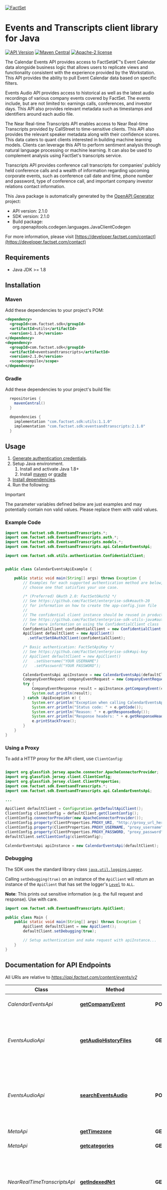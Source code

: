 [![FactSet](https://raw.githubusercontent.com/factset/enterprise-sdk/main/docs/images/factset-logo.svg)](https://www.factset.com)

# Events and Transcripts client library for Java

[![API Version](https://img.shields.io/badge/api-v2.1.0-blue)](https://developer.factset.com/api-catalog/documents-distributor-callstreet-events)
[![Maven Central](https://img.shields.io/maven-central/v/com.factset.sdk/eventsandtranscripts/2.1.0)](https://central.sonatype.com/artifact/com.factset.sdk/eventsandtranscripts/2.1.0)
[![Apache-2 license](https://img.shields.io/badge/license-Apache2-brightgreen.svg)](https://www.apache.org/licenses/LICENSE-2.0)

<p>The Calendar Events API provides access to FactSetâ€™s Event Calendar data alongside business logic that allows users to replicate views and functionality consistent with the experience provided by the Workstation. This API provides the ability to pull Event Calendar data based on specific filters.</p>
<p>Events Audio API provides access to historical as well as the latest audio recordings of various company events covered by FactSet. The events include, but are not limited to: earnings calls, conferences, and investor days. This API also provides relevant metadata such as timestamps and identifiers around each audio file.</p>
<p>The  Near Real-time Transcripts API enables access to Near Real-time Transcripts provided by CallStreet to time-sensitive clients. This API also provides the relevant speaker metadata along with their confidence scores. This data caters to quant clients interested in building machine learning models. Clients can leverage this API to perform sentiment analysis through natural language processing or machine learning. It can also be used to complement analysis using FactSet's transcripts service.</p>
<p>Transcripts API provides conference call transcripts for companies' publicly held conference calls and a wealth of information regarding upcoming corporate events, such as conference call date and time, phone number and password, type of conference call, and important company investor relations contact information.</p>


This Java package is automatically generated by the [OpenAPI Generator](https://openapi-generator.tech) project:

- API version: 2.1.0
- SDK version: 2.1.0
- Build package: org.openapitools.codegen.languages.JavaClientCodegen

For more information, please visit [https://developer.factset.com/contact](https://developer.factset.com/contact)

## Requirements

* Java JDK >= 1.8

## Installation

### Maven

Add these dependencies to your project's POM:

```xml
<dependency>
  <groupId>com.factset.sdk</groupId>
  <artifactId>utils</artifactId>
  <version>1.1.0</version>
</dependency>
<dependency>
  <groupId>com.factset.sdk</groupId>
  <artifactId>eventsandtranscripts</artifactId>
  <version>2.1.0</version>
  <scope>compile</scope>
</dependency>
```

### Gradle

Add these dependencies to your project's build file:

```groovy
  repositories {
    mavenCentral()
  }

  dependencies {
    implementation "com.factset.sdk:utils:1.1.0"
    implementation "com.factset.sdk:eventsandtranscripts:2.1.0"
  }
```

## Usage

1. [Generate authentication credentials](../../../../README.md#authentication).
2. Setup Java environment.
   1. Install and activate Java 1.8+
   2. Install [maven](https://maven.apache.org/install.html) or [gradle](https://gradle.org/install/)
3. [Install dependencies](#installation).
4. Run the following:

> [!IMPORTANT]
> The parameter variables defined below are just examples and may potentially contain non valid values. Please replace them with valid values.

### Example Code

```java
import com.factset.sdk.EventsandTranscripts.*;
import com.factset.sdk.EventsandTranscripts.auth.*;
import com.factset.sdk.EventsandTranscripts.models.*;
import com.factset.sdk.EventsandTranscripts.api.CalendarEventsApi;

import com.factset.sdk.utils.authentication.ConfidentialClient;


public class CalendarEventsApiExample {

    public static void main(String[] args) throws Exception {
        // Examples for each supported authentication method are below,
        // choose one that satisfies your use case.

        /* (Preferred) OAuth 2.0: FactSetOAuth2 */
        // See https://github.com/FactSet/enterprise-sdk#oauth-20
        // for information on how to create the app-config.json file
        //
        // The confidential client instance should be reused in production environments.
        // See https://github.com/FactSet/enterprise-sdk-utils-java#authentication
        // for more information on using the ConfidentialClient class
        ConfidentialClient confidentialClient = new ConfidentialClient("./path/to/config.json");
        ApiClient defaultClient = new ApiClient()
          .setFactSetOAuth2Client(confidentialClient);

        /* Basic authentication: FactSetApiKey */
        // See https://github.com/FactSet/enterprise-sdk#api-key
        // ApiClient defaultClient = new ApiClient()
        //   .setUsername("YOUR USERNAME")
        //   .setPassword("YOUR PASSWORD");

        CalendarEventsApi apiInstance = new CalendarEventsApi(defaultClient);
        CompanyEventRequest companyEventRequest = new CompanyEventRequest(); // CompanyEventRequest | Company Events request body
        try {
            CompanyEventResponse result = apiInstance.getCompanyEvent(companyEventRequest);
            System.out.println(result);
        } catch (ApiException e) {
            System.err.println("Exception when calling CalendarEventsApi#getCompanyEvent");
            System.err.println("Status code: " + e.getCode());
            System.err.println("Reason: " + e.getResponseBody());
            System.err.println("Response headers: " + e.getResponseHeaders());
            e.printStackTrace();
        }
    }
}

```

### Using a Proxy

To add a HTTP proxy for the API client, use `ClientConfig`:
```java

import org.glassfish.jersey.apache.connector.ApacheConnectorProvider;
import org.glassfish.jersey.client.ClientConfig;
import org.glassfish.jersey.client.ClientProperties;
import com.factset.sdk.EventsandTranscripts.*;
import com.factset.sdk.EventsandTranscripts.api.CalendarEventsApi;

...

ApiClient defaultClient = Configuration.getDefaultApiClient();
ClientConfig clientConfig = defaultClient.getClientConfig();
clientConfig.connectorProvider(new ApacheConnectorProvider());
clientConfig.property(ClientProperties.PROXY_URI, "http://proxy_url_here");
clientConfig.property(ClientProperties.PROXY_USERNAME, "proxy_username");
clientConfig.property(ClientProperties.PROXY_PASSWORD, "proxy_password");
defaultClient.setClientConfig(clientConfig);

CalendarEventsApi apiInstance = new CalendarEventsApi(defaultClient);

```

### Debugging
The SDK uses the standard library class [`java.util.logging.Logger`](https://docs.oracle.com/javase/7/docs/api/java/util/logging/Logger.html).

Calling `setDebugging(true)` on an instance of the `ApiClient` will return an instance of the `ApiClient` that has set the logger's [`Level`](https://docs.oracle.com/javase/7/docs/api/java/util/logging/Level.html) to `ALL`.

**Note**: This prints out sensitive information (e.g. the full request and response). Use with care.

```java
import com.factset.sdk.EventsandTranscripts.ApiClient;

public class Main {
    public static void main(String[] args) throws Exception {
        ApiClient defaultClient = new ApiClient();
        defaultClient.setDebugging(true);

        // Setup authentication and make request with apiInstance...
    }
}
```

## Documentation for API Endpoints

All URIs are relative to *https://api.factset.com/content/events/v2*

Class | Method | HTTP request | Description
------------ | ------------- | ------------- | -------------
*CalendarEventsApi* | [**getCompanyEvent**](docs/CalendarEventsApi.md#getCompanyEvent) | **POST** /calendar/events | Retrieve Company Event data
*EventsAudioApi* | [**getAudioHistoryFiles**](docs/EventsAudioApi.md#getAudioHistoryFiles) | **GET** /audio/history | Retrieve historical audio recordings and related metadata within FactSet coverage.
*EventsAudioApi* | [**searchEventsAudio**](docs/EventsAudioApi.md#searchEventsAudio) | **POST** /audio | Retrieve latest audio recordings and related metadata based on different search criteria.
*MetaApi* | [**getTimezone**](docs/MetaApi.md#getTimezone) | **GET** /meta/time-zones | Returns the time zones.
*MetaApi* | [**getcategories**](docs/MetaApi.md#getcategories) | **GET** /meta/categories | Returns the categories.
*NearRealTimeTranscriptsApi* | [**getIndexedNrt**](docs/NearRealTimeTranscriptsApi.md#getIndexedNrt) | **GET** /nrt/indexed | Returns the  indexed transcript data  in small increments throughout the duration of an active call.
*NearRealTimeTranscriptsApi* | [**getSpeakerIds**](docs/NearRealTimeTranscriptsApi.md#getSpeakerIds) | **GET** /nrt/speaker-ids | Returns the latest speakerIds with the confidence scores generated for an active call.
*NearRealTimeTranscriptsApi* | [**searchNrtCalls**](docs/NearRealTimeTranscriptsApi.md#searchNrtCalls) | **POST** /nrt/calls | Returns the active calls happening at the moment based on ticker/entity or specific IDs.
*TranscriptsApi* | [**getTranscriptsIntelligence**](docs/TranscriptsApi.md#getTranscriptsIntelligence) | **GET** /transcripts/intelligence | Returns the StreetAccount Transcript Intelligence documents and related metadata within FactSet coverage based on specific date range and various parameters.
*TranscriptsApi* | [**getTranscriptsInvestorSlides**](docs/TranscriptsApi.md#getTranscriptsInvestorSlides) | **GET** /transcripts/investor-slides | Returns the investor slides in PDF format and related metadata within FactSet coverage based on specific date range and various parameters.
*TranscriptsApi* | [**getTranscriptsinXML**](docs/TranscriptsApi.md#getTranscriptsinXML) | **GET** /transcripts/response-type | Returns the requested response type of transcript
*TranscriptsApi* | [**searchTranscripts**](docs/TranscriptsApi.md#searchTranscripts) | **POST** /transcripts | Returns transcript documents and related metadata based on different search criteria.


## Documentation for Models

 - [AudioByDateRequest](docs/AudioByDateRequest.md)
 - [AudioByFileNameRequest](docs/AudioByFileNameRequest.md)
 - [AudioByIdsRequest](docs/AudioByIdsRequest.md)
 - [AudioByUploadTimeRequest](docs/AudioByUploadTimeRequest.md)
 - [AudioRequest](docs/AudioRequest.md)
 - [AudioRequestData](docs/AudioRequestData.md)
 - [AudioRequestMeta](docs/AudioRequestMeta.md)
 - [AudioRequestMetaPagination](docs/AudioRequestMetaPagination.md)
 - [AudioResponse](docs/AudioResponse.md)
 - [Body](docs/Body.md)
 - [BodyNrt](docs/BodyNrt.md)
 - [CategoriesResponse](docs/CategoriesResponse.md)
 - [CategoriesResponseData](docs/CategoriesResponseData.md)
 - [CompanyEventRequest](docs/CompanyEventRequest.md)
 - [CompanyEventRequestData](docs/CompanyEventRequestData.md)
 - [CompanyEventRequestDataDateTime](docs/CompanyEventRequestDataDateTime.md)
 - [CompanyEventRequestDataUniverse](docs/CompanyEventRequestDataUniverse.md)
 - [CompanyEventResponse](docs/CompanyEventResponse.md)
 - [CompanyEventResponseData](docs/CompanyEventResponseData.md)
 - [Document](docs/Document.md)
 - [DocumentOne](docs/DocumentOne.md)
 - [DocumentResult](docs/DocumentResult.md)
 - [Error](docs/Error.md)
 - [ErrorObject](docs/ErrorObject.md)
 - [EventsAudioDailyResponseData](docs/EventsAudioDailyResponseData.md)
 - [EventsAudioHistoryResponse](docs/EventsAudioHistoryResponse.md)
 - [EventsAudioHistoryResponseData](docs/EventsAudioHistoryResponseData.md)
 - [IndexedNrtResponse](docs/IndexedNrtResponse.md)
 - [IndexedNrtResponseData](docs/IndexedNrtResponseData.md)
 - [InvalidIdErrorData](docs/InvalidIdErrorData.md)
 - [InvestorSlidesResponse](docs/InvestorSlidesResponse.md)
 - [InvestorSlidesResponseData](docs/InvestorSlidesResponseData.md)
 - [Meta](docs/Meta.md)
 - [MetaData](docs/MetaData.md)
 - [MetaDataPagination](docs/MetaDataPagination.md)
 - [MetaNrt](docs/MetaNrt.md)
 - [NRT](docs/NRT.md)
 - [NrtCallsRequest](docs/NrtCallsRequest.md)
 - [NrtCallsRequestByIds](docs/NrtCallsRequestByIds.md)
 - [NrtCallsRequestByTicker](docs/NrtCallsRequestByTicker.md)
 - [NrtCallsRequestData](docs/NrtCallsRequestData.md)
 - [NrtCallsRequestMeta](docs/NrtCallsRequestMeta.md)
 - [NrtCallsResponse](docs/NrtCallsResponse.md)
 - [NrtCallsResponseData](docs/NrtCallsResponseData.md)
 - [NrtSpeakerIdsResponse](docs/NrtSpeakerIdsResponse.md)
 - [NrtSpeakerIdsResponseData](docs/NrtSpeakerIdsResponseData.md)
 - [Participant](docs/Participant.md)
 - [ParticipantNrt](docs/ParticipantNrt.md)
 - [Plist](docs/Plist.md)
 - [RawOrCorrected](docs/RawOrCorrected.md)
 - [ResponseType](docs/ResponseType.md)
 - [ResponseTypeData](docs/ResponseTypeData.md)
 - [Section](docs/Section.md)
 - [SectionNrt](docs/SectionNrt.md)
 - [Speaker](docs/Speaker.md)
 - [SpeakerNrt](docs/SpeakerNrt.md)
 - [TimeZonesResponse](docs/TimeZonesResponse.md)
 - [TimeZonesResponseData](docs/TimeZonesResponseData.md)
 - [TranscriptsByDateRequest](docs/TranscriptsByDateRequest.md)
 - [TranscriptsByEventsRequest](docs/TranscriptsByEventsRequest.md)
 - [TranscriptsByIdsRequest](docs/TranscriptsByIdsRequest.md)
 - [TranscriptsByIdsResponse](docs/TranscriptsByIdsResponse.md)
 - [TranscriptsBySearchRequest](docs/TranscriptsBySearchRequest.md)
 - [TranscriptsByTimesRequest](docs/TranscriptsByTimesRequest.md)
 - [TranscriptsCollection](docs/TranscriptsCollection.md)
 - [TranscriptsIntelligenceResponse](docs/TranscriptsIntelligenceResponse.md)
 - [TranscriptsIntelligenceResponseData](docs/TranscriptsIntelligenceResponseData.md)
 - [TranscriptsRequest](docs/TranscriptsRequest.md)
 - [TranscriptsRequestData](docs/TranscriptsRequestData.md)
 - [TranscriptsRequestMeta](docs/TranscriptsRequestMeta.md)
 - [TranscriptsRequestMetaPagination](docs/TranscriptsRequestMetaPagination.md)
 - [TranscriptsResponse](docs/TranscriptsResponse.md)
 - [TranscriptsResponseData](docs/TranscriptsResponseData.md)


## Documentation for Authorization

Authentication schemes defined for the API:
### FactSetApiKey


- **Type**: HTTP basic authentication

### FactSetOAuth2


- **Type**: OAuth
- **Flow**: application
- **Authorization URL**: 
- **Scopes**: N/A


## Recommendation

It's recommended to create an instance of `ApiClient` per thread in a multi-threaded environment to avoid any potential issues.

# Contributing

Please refer to the [contributing guide](../../../../CONTRIBUTING.md).

# Copyright

Copyright 2025 FactSet Research Systems Inc

Licensed under the Apache License, Version 2.0 (the "License");
you may not use this file except in compliance with the License.
You may obtain a copy of the License at

    http://www.apache.org/licenses/LICENSE-2.0

Unless required by applicable law or agreed to in writing, software
distributed under the License is distributed on an "AS IS" BASIS,
WITHOUT WARRANTIES OR CONDITIONS OF ANY KIND, either express or implied.
See the License for the specific language governing permissions and
limitations under the License.
